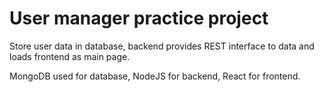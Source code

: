 # User manager practice project

Store user data in database, backend provides REST interface to data and loads frontend as main page.

MongoDB used for database, NodeJS for backend, React for frontend.
